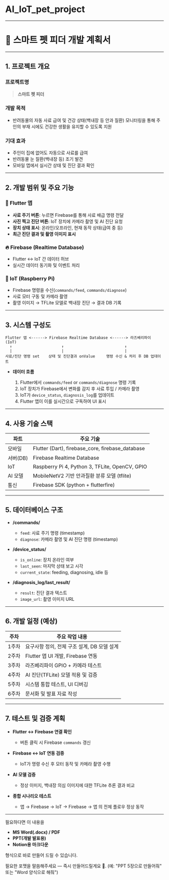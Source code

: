 # AI_IoT_pet_project
---

# 📑 스마트 펫 피더 개발 계획서 

---

## 1. 프로젝트 개요

### 프로젝트명

> **스마트 펫 피더**

### 개발 목적

* 반려동물의 자동 사료 급여 및 건강 상태(백내장 등 안과 질환) 모니터링을 통해
  주인의 부재 시에도 건강한 생활을 유지할 수 있도록 지원

### 기대 효과

* 주인이 집에 없어도 자동으로 사료를 급여
* 반려동물 눈 질환(백내장 등) 조기 발견
* 모바일 앱에서 실시간 상태 및 진단 결과 확인

---

## 2. 개발 범위 및 주요 기능

### 📱 Flutter 앱

* **사료 주기 버튼**: 누르면 Firebase를 통해 사료 배급 명령 전달
* **사진 찍고 진단 버튼**: IoT 장치에 카메라 촬영 및 AI 진단 요청
* **장치 상태 표시**: 온라인/오프라인, 현재 동작 상태(급여 중 등)
* **최근 진단 결과 및 촬영 이미지 표시**

### 🔥 Firebase (Realtime Database)

* Flutter ↔ IoT 간 데이터 허브
* 실시간 데이터 동기화 및 이벤트 처리

### 🤖 IoT (Raspberry Pi)

* Firebase 명령을 수신(`commands/feed`, `commands/diagnose`)
* 사료 모터 구동 및 카메라 촬영
* 촬영 이미지 → TFLite 모델로 백내장 진단 → 결과 DB 기록

---

## 3. 시스템 구성도

```
Flutter 앱 <------> Firebase Realtime Database <------> 라즈베리파이 (IoT)
  ↑                      ↑                           ↑
  |                      |                           |
사료/진단 명령 set    상태 및 진단결과 onValue     명령 수신 & 처리 후 DB 업데이트
```

* **데이터 흐름**

  1. Flutter에서 `commands/feed` or `commands/diagnose` 명령 기록
  2. IoT 장치가 Firebase에서 변화를 감지 후 사료 투입 / 카메라 촬영
  3. IoT가 `device_status`, `diagnosis_log`를 업데이트
  4. Flutter 앱이 이를 실시간으로 구독하여 UI 표시

---

## 4. 사용 기술 스택

| 파트     | 주요 기술                                              |
| ------ | -------------------------------------------------- |
| 모바일    | Flutter (Dart), firebase\_core, firebase\_database |
| 서버(DB) | Firebase Realtime Database                         |
| IoT    | Raspberry Pi 4, Python 3, TFLite, OpenCV, GPIO     |
| AI 모델  | MobileNetV2 기반 안과질환 분류 모델 (tflite)                 |
| 통신     | Firebase SDK (python + flutterfire)                |

---

## 5. 데이터베이스 구조

* **/commands/**

  * `feed`: 사료 주기 명령 (timestamp)
  * `diagnose`: 카메라 촬영 및 AI 진단 명령 (timestamp)

* **/device\_status/**

  * `is_online`: 장치 온라인 여부
  * `last_seen`: 마지막 상태 보고 시각
  * `current_state`: feeding, diagnosing, idle 등

* **/diagnosis\_log/last\_result/**

  * `result`: 진단 결과 텍스트
  * `image_url`: 촬영 이미지 URL

---

## 6. 개발 일정 (예상)

| 주차  | 주요 작업 내용                     |
| --- | ---------------------------- |
| 1주차 | 요구사항 정의, 전체 구조 설계, DB 모델 설계  |
| 2주차 | Flutter 앱 UI 개발, Firebase 연동 |
| 3주차 | 라즈베리파이 GPIO + 카메라 테스트        |
| 4주차 | AI 진단(TFLite) 모델 적용 및 검증     |
| 5주차 | 시스템 통합 테스트, UI 디버깅           |
| 6주차 | 문서화 및 발표 자료 작성               |

---

## 7. 테스트 및 검증 계획

* **Flutter ↔ Firebase 연결 확인**

  * 버튼 클릭 시 Firebase `commands` 갱신
* **Firebase ↔ IoT 연동 검증**

  * IoT가 명령 수신 후 모터 동작 및 카메라 촬영 수행
* **AI 모델 검증**

  * 정상 이미지, 백내장 의심 이미지에 대한 TFLite 추론 결과 비교
* **종합 시나리오 테스트**

  * 앱 → Firebase → IoT → Firebase → 앱 의 전체 플로우 정상 동작

---



필요하다면 이 내용을

* **MS Word(.docx) / PDF**
* **PPT(개발 발표용)**
* **Notion용 마크다운**

형식으로 바로 만들어 드릴 수 있습니다.

필요한 포맷을 말씀해주세요 — 즉시 만들어드릴게요 🚀.
(예: "PPT 5장으로 만들어줘" 또는 "Word 양식으로 해줘")
